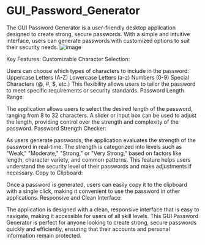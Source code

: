 # GUI_Password_Generator

The GUI Password Generator is a user-friendly desktop application designed to create strong, secure passwords. With a simple and intuitive interface, users can generate passwords with customized options to suit their security needs.
![image](https://github.com/user-attachments/assets/ce4dfcd3-7a43-47b4-930c-b61719a3001b)

Key Features:
Customizable Character Selection:

Users can choose which types of characters to include in the password:
Uppercase Letters (A-Z)
Lowercase Letters (a-z)
Numbers (0-9)
Special Characters (@, #, $, etc.)
This flexibility allows users to tailor the password to meet specific requirements or security standards.
Password Length Range:

The application allows users to select the desired length of the password, ranging from 8 to 32 characters.
A slider or input box can be used to adjust the length, providing control over the strength and complexity of the password.
Password Strength Checker:

As users generate passwords, the application evaluates the strength of the password in real-time.
The strength is categorized into levels such as "Weak," "Moderate," "Strong," or "Very Strong," based on factors like length, character variety, and common patterns.
This feature helps users understand the security level of their passwords and make adjustments if necessary.
Copy to Clipboard:

Once a password is generated, users can easily copy it to the clipboard with a single click, making it convenient to use the password in other applications.
Responsive and Clean Interface:

The application is designed with a clean, responsive interface that is easy to navigate, making it accessible for users of all skill levels.
This GUI Password Generator is perfect for anyone looking to create strong, secure passwords quickly and efficiently, ensuring that their accounts and personal information remain protected.
